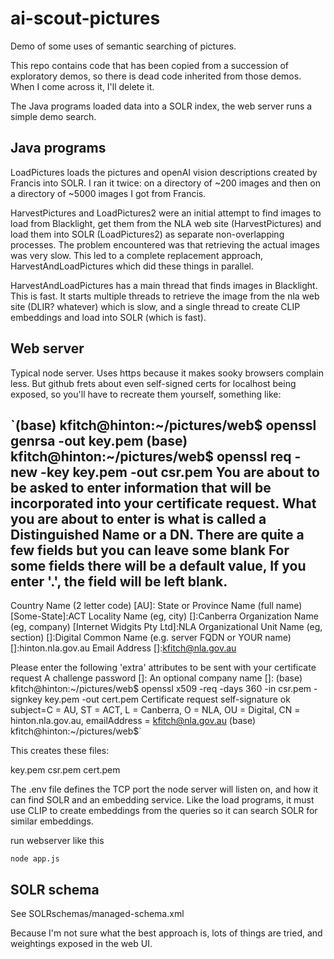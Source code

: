 # ai-scout-pictures

Demo of some uses of semantic searching of pictures.

This repo contains code that has been copied from a succession of exploratory demos, so there is dead code inherited from those demos. When I come across it, I'll delete it.

The Java programs loaded data into a SOLR index, the web server runs a simple demo search.

## Java programs

LoadPictures loads the pictures and openAI vision descriptions created by Francis into SOLR.  I ran it twice: on a directory of ~200 images and then on a directory of ~5000 images I got from Francis.

 HarvestPictures and LoadPictures2 were an initial attempt to find images to load from Blacklight, get them from the NLA web site (HarvestPictures) and load them into SOLR (LoadPictures2) as separate non-overlapping processes.  The problem encountered was that retrieving the actual images was very slow. This led to a complete replacement approach, HarvestAndLoadPictures which did these things in parallel.

HarvestAndLoadPictures has a main thread that finds images in Blacklight.  This is fast.  It starts multiple threads to retrieve the image from the nla web site (DLIR? whatever) which is slow, and a single thread to create CLIP embeddings and load into SOLR (which is fast).

## Web server

Typical node server.  Uses https because it makes sooky browsers complain less.  But github frets about even self-signed certs for localhost being exposed, so you'll have to recreate them yourself, something like:

`(base) kfitch@hinton:~/pictures/web$ openssl genrsa -out key.pem
(base) kfitch@hinton:~/pictures/web$ openssl req -new -key key.pem -out csr.pem
You are about to be asked to enter information that will be incorporated
into your certificate request.
What you are about to enter is what is called a Distinguished Name or a DN.
There are quite a few fields but you can leave some blank
For some fields there will be a default value,
If you enter '.', the field will be left blank.
-----
Country Name (2 letter code) \[AU\]:
State or Province Name (full name) \[Some-State\]:ACT
Locality Name (eg, city) \[\]:Canberra
Organization Name (eg, company) \[Internet Widgits Pty Ltd\]:NLA
Organizational Unit Name (eg, section) \[\]:Digital
Common Name (e.g. server FQDN or YOUR name) \[\]:hinton.nla.gov.au
Email Address \[\]:kfitch@nla.gov.au

Please enter the following 'extra' attributes
to be sent with your certificate request
A challenge password \[\]:
An optional company name \[\]:
(base) kfitch@hinton:~/pictures/web$ openssl x509 -req -days 360 -in csr.pem -signkey key.pem -out cert.pem
Certificate request self-signature ok
subject=C = AU, ST = ACT, L = Canberra, O = NLA, OU = Digital, CN = hinton.nla.gov.au, emailAddress = kfitch@nla.gov.au
(base) kfitch@hinton:~/pictures/web$`

This creates these files:

key.pem csr.pem cert.pem

The .env file defines the TCP port the node server will listen on, and how it can find SOLR and an embedding service.  Like the load programs, it must use CLIP to create embeddings from the queries so it can search SOLR for similar embeddings.

run webserver like this

`node app.js`




## SOLR schema

See SOLRschemas/managed-schema.xml

Because I'm not sure what the best approach is, lots of things are tried, and weightings exposed in the web UI.

